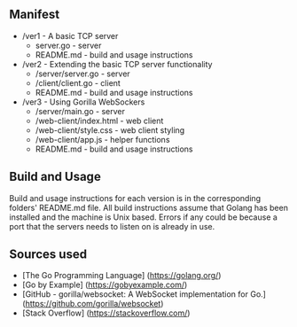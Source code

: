 ## Manifest

* /ver1 - A basic TCP server
  * server.go - server
  * README.md - build and usage instructions
* /ver2 - Extending the basic TCP server functionality
  * /server/server.go - server
  * /client/client.go - client
  * README.md - build and usage instructions
* /ver3 - Using Gorilla WebSockers
  * /server/main.go - server
  * /web-client/index.html - web client
  * /web-client/style.css - web client styling
  * /web-client/app.js - helper functions
  * README.md - build and usage instructions

## Build and Usage

Build and usage instructions for each version is in the corresponding folders' README.md file. All build instructions assume that Golang has been installed and the machine is Unix based. Errors if any could be because a port that the servers needs to listen on is already in use.

## Sources used

* [The Go Programming Language] (https://golang.org/)
* [Go by Example] (https://gobyexample.com/)
* [GitHub - gorilla/websocket: A WebSocket implementation for Go.] (https://github.com/gorilla/websocket)
* [Stack Overflow] (https://stackoverflow.com/)
